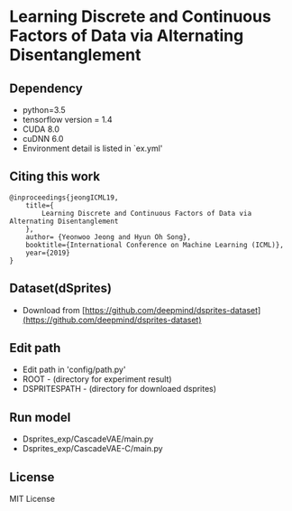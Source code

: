 # Learning Discrete and Continuous Factors of Data via Alternating Disentanglement
## Dependency
- python=3.5
- tensorflow version = 1.4
- CUDA 8.0
- cuDNN 6.0
- Environment detail is listed in `ex.yml'

## Citing this work
```
@inproceedings{jeongICML19,
    title={
        Learning Discrete and Continuous Factors of Data via Alternating Disentanglement
    },
    author= {Yeonwoo Jeong and Hyun Oh Song},
    booktitle={International Conference on Machine Learning (ICML)},
    year={2019}
}
```

## Dataset(dSprites)
- Download from [https://github.com/deepmind/dsprites-dataset](https://github.com/deepmind/dsprites-dataset)

## Edit path
- Edit path in 'config/path.py'
- ROOT - (directory for experiment result)
- DSPRITESPATH - (directory for downloaed dsprites)

## Run model
- Dsprites_exp/CascadeVAE/main.py
- Dsprites_exp/CascadeVAE-C/main.py

## License
MIT License 
